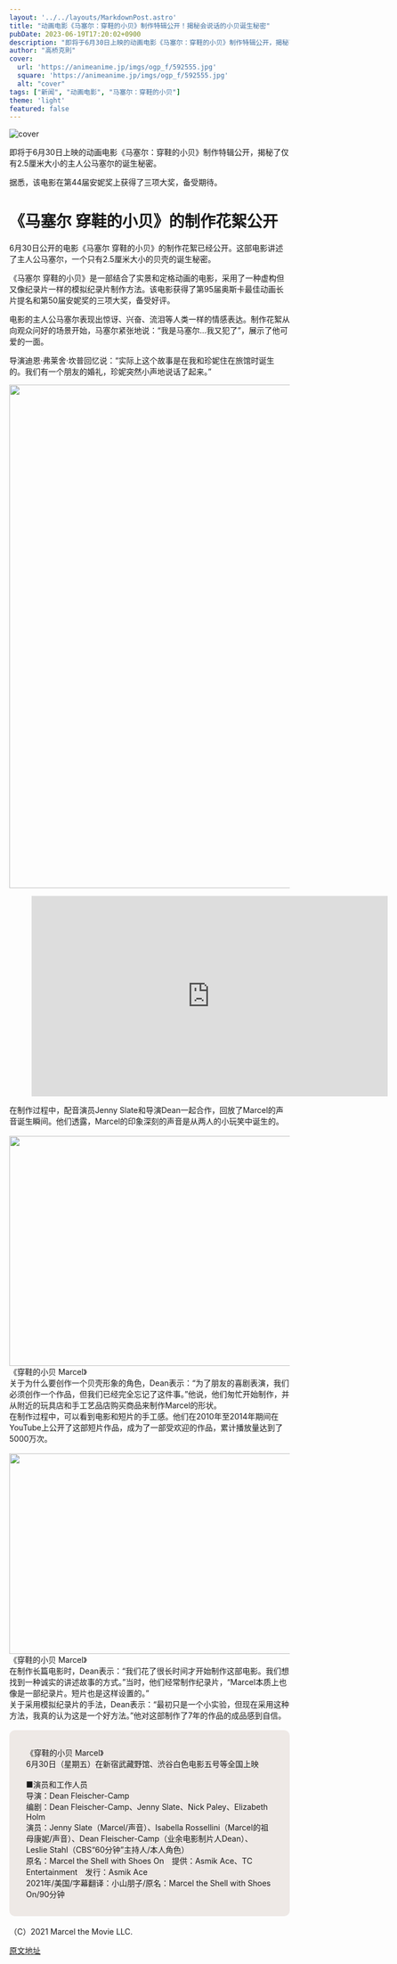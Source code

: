 ```yaml
---
layout: '../../layouts/MarkdownPost.astro'
title: "动画电影《马塞尔：穿鞋的小贝》制作特辑公开！揭秘会说话的小贝诞生秘密"
pubDate: 2023-06-19T17:20:02+0900
description: "即将于6月30日上映的动画电影《马塞尔：穿鞋的小贝》制作特辑公开，揭秘了仅有2.5厘米大小的主人公马塞尔的诞生秘密。"
author: "高桥克則"
cover:
  url: 'https://animeanime.jp/imgs/ogp_f/592555.jpg'
  square: 'https://animeanime.jp/imgs/ogp_f/592555.jpg'
  alt: "cover"
tags: ["新闻", "动画电影", "马塞尔：穿鞋的小贝"]
theme: 'light'
featured: false
---
```


![cover](https://animeanime.jp/imgs/ogp_f/592555.jpg)

即将于6月30日上映的动画电影《马塞尔：穿鞋的小贝》制作特辑公开，揭秘了仅有2.5厘米大小的主人公马塞尔的诞生秘密。

据悉，该电影在第44届安妮奖上获得了三项大奖，备受期待。

# 《马塞尔 穿鞋的小贝》的制作花絮公开

6月30日公开的电影《马塞尔 穿鞋的小贝》的制作花絮已经公开。这部电影讲述了主人公马塞尔，一个只有2.5厘米大小的贝壳的诞生秘密。 

《马塞尔 穿鞋的小贝》是一部结合了实景和定格动画的电影，采用了一种虚构但又像纪录片一样的模拟纪录片制作方法。该电影获得了第95届奥斯卡最佳动画长片提名和第50届安妮奖的三项大奖，备受好评。

电影的主人公马塞尔表现出惊讶、兴奋、流泪等人类一样的情感表达。制作花絮从向观众问好的场景开始，马塞尔紧张地说：“我是马塞尔...我又犯了”，展示了他可爱的一面。

导演迪恩·弗莱舍·坎普回忆说：“实际上这个故事是在我和珍妮住在旅馆时诞生的。我们有一个朋友的婚礼，珍妮突然小声地说话了起来。”

<img src="https://animeanime.jp/imgs/zoom/592554.jpg" class="inline-article-image" width="640" height="904">

<figure class="ctms-editor-youtube"><iframe src="https://www.youtube.com/embed/LfVlJX1uoHk?rel=0" width="640" height="360" max-width="100%" frameborder="0" allow="accelerometer; autoplay; encrypted-media; gyroscope; picture-in-picture" allowfullscreen=""></iframe></figure>
在制作过程中，配音演员Jenny Slate和导演Dean一起合作，回放了Marcel的声音诞生瞬间。他们透露，Marcel的印象深刻的声音是从两人的小玩笑中诞生的。 <br><br><img src="https://animeanime.jp/imgs/zoom/592552.jpg" class="inline-article-image" width="640" height="413"><br><span class="cap txt-center">《穿鞋的小贝 Marcel》</span><br>关于为什么要创作一个贝壳形象的角色，Dean表示：“为了朋友的喜剧表演，我们必须创作一个作品，但我们已经完全忘记了这件事。”他说，他们匆忙开始制作，并从附近的玩具店和手工艺品店购买商品来制作Marcel的形状。 <br>在制作过程中，可以看到电影和短片的手工感。他们在2010年至2014年期间在YouTube上公开了这部短片作品，成为了一部受欢迎的作品，累计播放量达到了5000万次。<br><br><img src="https://animeanime.jp/imgs/zoom/592553.jpg" class="inline-article-image" width="640" height="360"><br><span class="cap txt-center">《穿鞋的小贝 Marcel》</span><br>在制作长篇电影时，Dean表示：“我们花了很长时间才开始制作这部电影。我们想找到一种诚实的讲述故事的方式。”当时，他们经常制作纪录片，“Marcel本质上也像是一部纪录片。短片也是这样设置的。”<br>关于采用模拟纪录片的手法，Dean表示：“最初只是一个小实验，但现在采用这种方法，我真的认为这是一个好方法。”他对这部制作了7年的作品的成品感到自信。<br><br><div style="background-color:#eee9e6; border-radius:10px; padding:30px;">《穿鞋的小贝 Marcel》<br>6月30日（星期五）在新宿武藏野馆、渋谷白色电影五号等全国上映<br><br>■演员和工作人员<br>导演：Dean Fleischer-Camp<br>编剧：Dean Fleischer-Camp、Jenny Slate、Nick Paley、Elizabeth Holm<br>演员：Jenny Slate（Marcel/声音）、Isabella Rossellini（Marcel的祖母康妮/声音）、Dean Fleischer-Camp（业余电影制片人Dean）、Leslie Stahl（CBS“60分钟”主持人/本人角色）<br>原名：Marcel the Shell with Shoes On　提供：Asmik Ace、TC Entertainment　发行：Asmik Ace<br>2021年/美国/字幕翻译：小山朋子/原名：Marcel the Shell with Shoes On/90分钟</div><br>（C）2021 Marcel the Movie LLC.

  [原文地址](https://animeanime.jp/article/2023/06/19/78023.html)